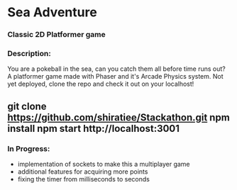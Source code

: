 # Sea Adventure

### Classic 2D Platformer game

### Description: 
You are a pokeball in the sea, can you catch them all before time runs out?
A platformer game made with Phaser and it's Arcade Physics system.
Not yet deployed, clone the repo and check it out on your localhost!

git clone https://github.com/shiratiee/Stackathon.git
npm install
npm start
http://localhost:3001
---

### In Progress:

* implementation of sockets to make this a multiplayer game
* additional features for acquiring more points
* fixing the timer from milliseconds to seconds
